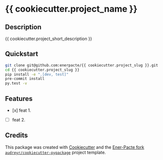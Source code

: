 # {{ cookiecutter.project_name }}

## Description
{{ cookiecutter.project_short_description }}

## Quickstart
```bash
git clone git@github.com:enerpacte/{{ cookiecutter.project_slug }}.git
cd {{ cookiecutter.project_slug }}
pip install -e ".[dev, test]"
pre-commit install
py.test -v
```

## Features

* [x] feat 1.
* [ ] feat 2.

## Credits

This package was created with
[Cookiecutter](https://github.com/audreyr/cookiecutter)
and the [Ener-Pacte fork](https://github.com/enerpacte/cookiecutter-pypackage)
[`audreyr/cookiecutter-pypackage`](https://github.com/audreyr/cookiecutter-pypackage) project template.

